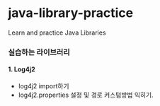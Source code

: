 # java-library-practice
Learn and practice Java Libraries

### 실습하는 라이브러리
#### 1. Log4j2
* log4j2 import하기
* log4j2.properties 설정 및 경로 커스텀방법 익히기.

